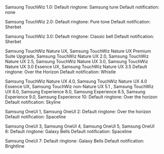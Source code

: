 Samsung TouchWiz 1.0:
Default ringtone: Samsung tune
Default notification: none

Samsung TouchWiz 2.0:
Default ringtone: Pure tone
Default notification: Sherbet

Samsung TouchWiz 3.0:
Default ringtone: Classic bell
Default notification: Sherbet

Samsung TouchWiz Nature UX, Samsung TouchWiz Nature UX Premium Suite Upgrade, Samsung TouchWiz Nature UX 2.0, Samsung TouchWiz Nature UX 2.5, Samsung TouchWiz Nature UX 3.0, Samsung TouchWiz Nature UX 3.0 Essence UX, Samsung TouchWiz Nature UX 3.5
Default ringtone: Over the Horizon
Default notification: Whistle

Samsung TouchWiz Nature UX 4.0, Samsung TouchWiz Nature UX 4.0 Essence UX,  Samsung TouchWiz non-Nature UX 5.1 , Samsung TouchWiz UX 6.0, Samsung Experience 8.0, Samsung Experience 8.5, Samsung Experience 9.0, Samsung Experience 10:
Default ringtone: Over the horizon
Default notification: Skyline

Samsung OneUI 1, Samsung OneUI 2:
Default ringtone: Over the horizon
Default notification: Spaceline

Samsung OneUI 3, Samsung OneUI 4, Samsung OneUI 5, Samsung OneUI 6:
Default ringtone: Galaxy Bells
Default notification: Spaceline

Samsung OneUI 7:
Default ringtone: Galaxy Bells
Default notification: Brightline
